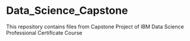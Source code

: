 # Data_Science_Capstone
This repository contains files from Capstone Project of IBM Data Science Professional Certificate Course
